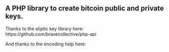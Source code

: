 <h2>A PHP library to create bitcoin public and private keys.</h2>

<p>Thanks to the eliptic key library here: https://github.com/bravecollective/php-api</p>

<p>And thanks to the encoding help here: </p>

